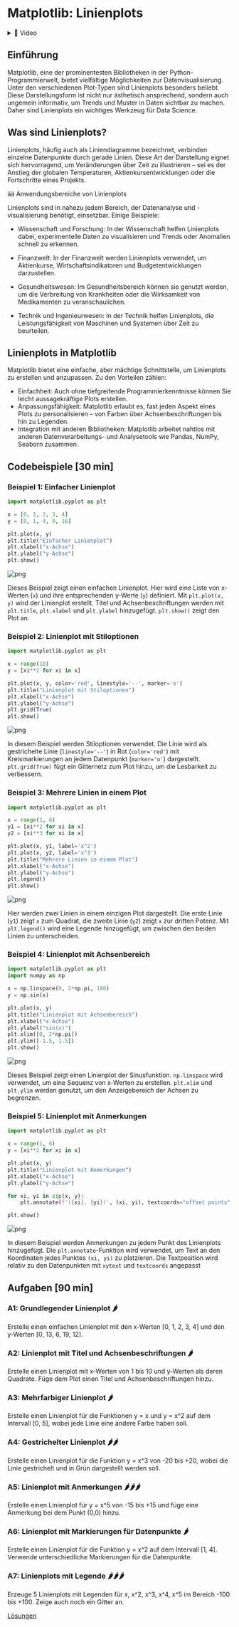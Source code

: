 # Matplotlib: Linienplots

<details>
<summary>
🎦 Video
</summary>
<iframe width="560" height="315" src="https://www.youtube.com/embed/qBlMqZiDjhM?si=24lT5tquXyOfcq_1" title="YouTube video player" frameborder="0" allow="accelerometer; autoplay; clipboard-write; encrypted-media; gyroscope; picture-in-picture; web-share" allowfullscreen></iframe>
</details>


## Einführung

Matplotlib, eine der prominentesten Bibliotheken in der Python-Programmierwelt, bietet vielfältige Möglichkeiten zur Datenvisualisierung. Unter den verschiedenen Plot-Typen sind Linienplots besonders beliebt. Diese Darstellungsform ist nicht nur ästhetisch ansprechend, sondern auch ungemein informativ, um Trends und Muster in Daten sichtbar zu machen. Daher sind Linienplots ein wichtiges Werkzeug für Data Science.

## Was sind Linienplots?

Linienplots, häufig auch als Liniendiagramme bezeichnet, verbinden einzelne Datenpunkte durch gerade Linien. Diese Art der Darstellung eignet sich hervorragend, um Veränderungen über Zeit zu illustrieren – sei es der Anstieg der globalen Temperaturen, Aktienkursentwicklungen oder die Fortschritte eines Projekts.

ää Anwendungsbereiche von Linienplots

Linienplots sind in nahezu jedem Bereich, der Datenanalyse und -visualisierung benötigt, einsetzbar. Einige Beispiele:

- Wissenschaft und Forschung: In der Wissenschaft helfen Linienplots dabei, experimentelle Daten zu visualisieren und Trends oder Anomalien schnell zu erkennen.

- Finanzwelt: In der Finanzwelt werden Linienplots verwendet, um Aktienkurse, Wirtschaftsindikatoren und Budgetentwicklungen darzustellen.

- Gesundheitswesen: Im Gesundheitsbereich können sie genutzt werden, um die Verbreitung von Krankheiten oder die Wirksamkeit von Medikamenten zu veranschaulichen.

- Technik und Ingenieurwesen: In der Technik helfen Linienplots, die Leistungsfähigkeit von Maschinen und Systemen über Zeit zu beurteilen.

## Linienplots in Matplotlib

Matplotlib bietet eine einfache, aber mächtige Schnittstelle, um Linienplots zu erstellen und anzupassen. Zu den Vorteilen zählen:

- Einfachheit: Auch ohne tiefgreifende Programmierkenntnisse können Sie leicht aussagekräftige Plots erstellen.
- Anpassungsfähigkeit: Matplotlib erlaubt es, fast jeden Aspekt eines Plots zu personalisieren – von Farben über Achsenbeschriftungen bis hin zu Legenden.
- Integration mit anderen Bibliotheken: Matplotlib arbeitet nahtlos mit anderen Datenverarbeitungs- und Analysetools wie Pandas, NumPy, Seaborn zusammen.

## Codebeispiele [30 min]

### Beispiel 1: Einfacher Linienplot


```python
import matplotlib.pyplot as plt

x = [0, 1, 2, 3, 4]
y = [0, 1, 4, 9, 16]

plt.plot(x, y)
plt.title("Einfacher Linienplot")
plt.xlabel("x-Achse")
plt.ylabel("y-Achse")
plt.show()
```


    
![png](matplotlib_linienplots_files/matplotlib_linienplots_4_0.png)
    


Dieses Beispiel zeigt einen einfachen Linienplot. Hier wird eine Liste von x-Werten (`x`) und ihre entsprechenden y-Werte (`y`) definiert. Mit `plt.plot(x, y)` wird der Linienplot erstellt. Titel und Achsenbeschriftungen werden mit `plt.title`, `plt.xlabel` und `plt.ylabel` hinzugefügt. `plt.show()` zeigt den Plot an.

### Beispiel 2: Linienplot mit Stiloptionen


```python
import matplotlib.pyplot as plt

x = range(10)
y = [xi**2 for xi in x]

plt.plot(x, y, color='red', linestyle='--', marker='o')
plt.title("Linienplot mit Stiloptionen")
plt.xlabel("x-Achse")
plt.ylabel("y-Achse")
plt.grid(True)
plt.show()
```


    
![png](matplotlib_linienplots_files/matplotlib_linienplots_7_0.png)
    


In diesem Beispiel werden Stiloptionen verwendet. Die Linie wird als gestrichelte Linie (`linestyle='--'`) in Rot (`color='red'`) mit Kreismarkierungen an jedem Datenpunkt (`marker='o'`) dargestellt. `plt.grid(True)` fügt ein Gitternetz zum Plot hinzu, um die Lesbarkeit zu verbessern.

### Beispiel 3: Mehrere Linien in einem Plot


```python
import matplotlib.pyplot as plt

x = range(1, 6)
y1 = [xi**2 for xi in x]
y2 = [xi**3 for xi in x]

plt.plot(x, y1, label='x^2')
plt.plot(x, y2, label='x^3')
plt.title("Mehrere Linien in einem Plot")
plt.xlabel("x-Achse")
plt.ylabel("y-Achse")
plt.legend()
plt.show()
```


    
![png](matplotlib_linienplots_files/matplotlib_linienplots_10_0.png)
    


Hier werden zwei Linien in einem einzigen Plot dargestellt. Die erste Linie (`y1`) zeigt `x` zum Quadrat, die zweite Linie (`y2`) zeigt `x` zur dritten Potenz. Mit `plt.legend()` wird eine Legende hinzugefügt, um zwischen den beiden Linien zu unterscheiden.

### Beispiel 4: Linienplot mit Achsenbereich


```python
import matplotlib.pyplot as plt
import numpy as np

x = np.linspace(0, 2*np.pi, 100)
y = np.sin(x)

plt.plot(x, y)
plt.title("Linienplot mit Achsenbereich")
plt.xlabel("x-Achse")
plt.ylabel("sin(x)")
plt.xlim([0, 2*np.pi])
plt.ylim([-1.5, 1.5])
plt.show()
```


    
![png](matplotlib_linienplots_files/matplotlib_linienplots_13_0.png)
    


Dieses Beispiel zeigt einen Linienplot der Sinusfunktion. `np.linspace` wird verwendet, um eine Sequenz von x-Werten zu erstellen. `plt.xlim` und `plt.ylim` werden genutzt, um den Anzeigebereich der Achsen zu begrenzen.

### Beispiel 5: Linienplot mit Anmerkungen


```python
import matplotlib.pyplot as plt

x = range(1, 6)
y = [xi**2 for xi in x]

plt.plot(x, y)
plt.title("Linienplot mit Anmerkungen")
plt.xlabel("x-Achse")
plt.ylabel("y-Achse")

for xi, yi in zip(x, y):
    plt.annotate(f'({xi}, {yi})', (xi, yi), textcoords="offset points", xytext=(0,10), ha='center')

plt.show()
```


    
![png](matplotlib_linienplots_files/matplotlib_linienplots_16_0.png)
    


In diesem Beispiel werden Anmerkungen zu jedem Punkt des Linienplots hinzugefügt. Die `plt.annotate`-Funktion wird verwendet, um Text an den Koordinaten jedes Punktes `(xi, yi)` zu platzieren. Die Textposition wird relativ zu den Datenpunkten mit `xytext` und `textcoords` angepasst

## Aufgaben [90 min]

### A1: Grundlegender Linienplot 🌶️

Erstelle einen einfachen Linienplot mit den x-Werten [0, 1, 2, 3, 4] und den y-Werten [0, 13, 6, 19, 12].

### A2: Linienplot mit Titel und Achsenbeschriftungen 🌶️

Erstelle einen Linienplot mit x-Werten von 1 bis 10 und y-Werten als deren Quadrate. Füge dem Plot einen Titel und Achsenbeschriftungen hinzu.

### A3: Mehrfarbiger Linienplot 🌶️

Erstelle einen Linienplot für die Funktionen y = x und y = x^2 auf dem Intervall [0, 5], wobei jede Linie eine andere Farbe haben soll.

### A4:  Gestrichelter Linienplot 🌶️🌶️

Erstelle einen Linienplot für die Funktion y = x^3 von -20 bis +20, wobei die Linie gestrichelt und in Grün dargestellt werden soll.

### A5: Linienplot mit Anmerkungen 🌶️🌶️🌶️

Erstelle einen Linienplot für y = x^5 von -15 bis +15 und füge eine Anmerkung bei dem Punkt (0,0) hinzu.

### A6: Linienplot mit Markierungen für Datenpunkte 🌶️

Erstelle einen Linienplot für die Funktion y = x^2 auf dem Intervall [1, 4]. Verwende unterschiedliche Markierungen für die Datenpunkte.

### A7: Linienplots mit Legende 🌶️🌶️🌶

Erzeuge 5 Linienplots mit Legenden für $x$, x^2, x^3, x^4, x^5 im Bereich -100 bis +100.
Zeige auch noch ein Gitter an.

[Lösungen](matplotlib_linienplots_loesungen.md)
